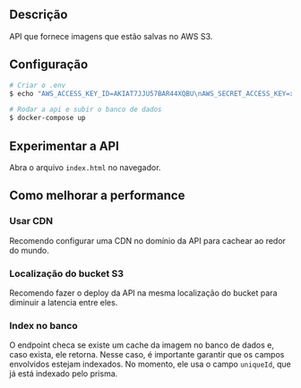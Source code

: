 ## Descrição

API que fornece imagens que estão salvas no AWS S3.

## Configuração

```bash
# Criar o .env
$ echo "AWS_ACCESS_KEY_ID=AKIAT7JJU57BAR44XQBU\nAWS_SECRET_ACCESS_KEY=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\nAWS_REGION=us-east-1\nAWS_BUCKET_NAME=seletivo-weedoit" > .env

# Rodar a api e subir o banco de dados
$ docker-compose up
```

## Experimentar a API

Abra o arquivo `index.html` no navegador.

## Como melhorar a performance

### Usar CDN

Recomendo configurar uma CDN no domínio da API para cachear ao redor do mundo.

### Localização do bucket S3

Recomendo fazer o deploy da API na mesma localização do bucket para diminuir a latencia entre eles.

### Index no banco

O endpoint checa se existe um cache da imagem no banco de dados e, caso exista, ele retorna. Nesse caso, é importante garantir que os campos envolvidos estejam indexados. No momento, ele usa o campo `uniqueId`, que já está indexado pelo prisma.
